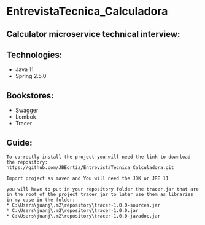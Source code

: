 # EntrevistaTecnica_Calculadora

## Calculator microservice technical interview:

  ## Technologies:
  * Java 11
  * Spring 2.5.0
  
  ## Bookstores:
   * Swagger
   * Lombok
   * Tracer
   
## Guide:

    To correctly install the project you will need the link to download the repository: https://github.com/JBEortiz/EntrevistaTecnica_Calculadora.git
    
    Import project as maven and You will need the JDK or JRE 11
    
    you will have to put in your repository folder the tracer.jar that are in the root of the project tracer jar to later use them as libraries in my case in the folder:
    * C:\Users\juanj\.m2\repository\tracer-1.0.0-sources.jar
    * C:\Users\juanj\.m2\repository\tracer-1.0.0.jar
    * C:\Users\juanj\.m2\repository\tracer-1.0.0-javadoc.jar
    
    
    
    
  
